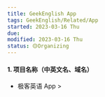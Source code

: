 ```yaml
---
title: GeekEnglish App
tags: GeekEnglish/Related/App
started: 2023-03-16 Thu
due:
modified: 2023-03-16 Thu
status: 🟡Organizing
---
```

#### 1. 项目名称（中英文名、域名）
- 极客英语 App > 
